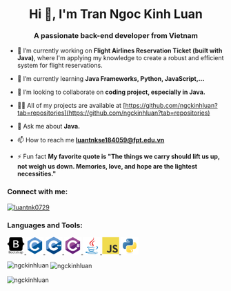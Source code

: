 <h1 align="center">Hi 👋, I'm Tran Ngoc Kinh Luan</h1>
<h3 align="center"> A passionate back-end developer from Vietnam</h3>


- 🔭 I’m currently working on **Flight Airlines Reservation Ticket (built with Java)**, where I'm applying my knowledge to create a robust and efficient system for flight reservations.

- 🌱 I’m currently learning **Java Frameworks, Python, JavaScript,...**

- 👯 I’m looking to collaborate on **coding project, especially in Java.**

- 👨‍💻 All of my projects are available at [https://github.com/ngckinhluan?tab=repositories](https://github.com/ngckinhluan?tab=repositories)

- 💬 Ask me about **Java.**

- 📫 How to reach me **luantnkse184059@fpt.edu.vn**

- ⚡ Fun fact **My favorite quote is "The things we carry should lift us up, not weigh us down. Memories, love, and hope are the lightest necessities."**

<h3 align="left">Connect with me:</h3>
<p align="left">
<a href="https://linkedin.com/in/luantnk0729" target="blank"><img align="center" src="https://raw.githubusercontent.com/rahuldkjain/github-profile-readme-generator/master/src/images/icons/Social/linked-in-alt.svg" alt="luantnk0729" height="30" width="40" /></a>
</p>

<h3 align="left">Languages and Tools:</h3>
<p align="left"> <a href="https://getbootstrap.com" target="_blank" rel="noreferrer"> <img src="https://raw.githubusercontent.com/devicons/devicon/master/icons/bootstrap/bootstrap-plain-wordmark.svg" alt="bootstrap" width="40" height="40"/> </a> <a href="https://www.cprogramming.com/" target="_blank" rel="noreferrer"> <img src="https://raw.githubusercontent.com/devicons/devicon/master/icons/c/c-original.svg" alt="c" width="40" height="40"/> </a> <a href="https://www.w3schools.com/cpp/" target="_blank" rel="noreferrer"> <img src="https://raw.githubusercontent.com/devicons/devicon/master/icons/cplusplus/cplusplus-original.svg" alt="cplusplus" width="40" height="40"/> </a> <a href="https://www.w3schools.com/cs/" target="_blank" rel="noreferrer"> <img src="https://raw.githubusercontent.com/devicons/devicon/master/icons/csharp/csharp-original.svg" alt="csharp" width="40" height="40"/> </a> <a href="https://www.java.com" target="_blank" rel="noreferrer"> <img src="https://raw.githubusercontent.com/devicons/devicon/master/icons/java/java-original.svg" alt="java" width="40" height="40"/> </a> <a href="https://developer.mozilla.org/en-US/docs/Web/JavaScript" target="_blank" rel="noreferrer"> <img src="https://raw.githubusercontent.com/devicons/devicon/master/icons/javascript/javascript-original.svg" alt="javascript" width="40" height="40"/> </a> <a href="https://www.python.org" target="_blank" rel="noreferrer"> <img src="https://raw.githubusercontent.com/devicons/devicon/master/icons/python/python-original.svg" alt="python" width="40" height="40"/> </a> </p>

<p><img align="left" src="https://github-readme-stats.vercel.app/api/top-langs?username=ngckinhluan&show_icons=true&locale=en&layout=compact" alt="ngckinhluan" /></p>

<p>&nbsp;<img align="center" src="https://github-readme-stats.vercel.app/api?username=ngckinhluan&show_icons=true&locale=en" alt="ngckinhluan" /></p>

<p><img align="center" src="https://github-readme-streak-stats.herokuapp.com/?user=ngckinhluan&" alt="ngckinhluan" /></p>

